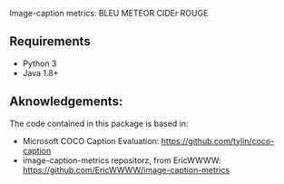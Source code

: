 Image-caption metrics: BLEU METEOR CIDEr ROUGE

## Requirements
- Python 3
- Java 1.8+


## Aknowledgements: 

The code contained in this package is based in: 

- Microsoft COCO Caption Evaluation: https://github.com/tylin/coco-caption
- image-caption-metrics repositorz, from EricWWWW: https://github.com/EricWWWW/image-caption-metrics